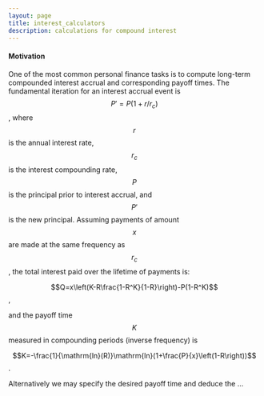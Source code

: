 ```yaml
---
layout: page
title: interest_calculators
description: calculations for compound interest
---
```


#### Motivation

One of the most common personal finance tasks is to compute long-term compounded interest accrual and corresponding payoff times. The fundamental iteration for an interest accrual event is $$P'=P(1+r/r_c)$$, where $$r$$ is the annual interest rate, $$r_c$$ is the interest compounding rate, $$P$$ is the principal prior to interest accrual, and $$P'$$ is the new principal.  Assuming payments of amount $$x$$ are made at the same frequency as $$r_c$$, the total interest paid over the lifetime of payments is: 


$$Q=x\left(K-R\frac{1-R^K}{1-R}\right)-P(1-R^K)$$,


and the payoff time $$K$$ measured in compounding periods (inverse frequency) is


$$K=-\frac{1}{\mathrm{ln}(R)}\mathrm{ln}(1+\frac{P}{x}\left(1-R\right))$$.


Alternatively we may specify the desired payoff time and deduce the ...